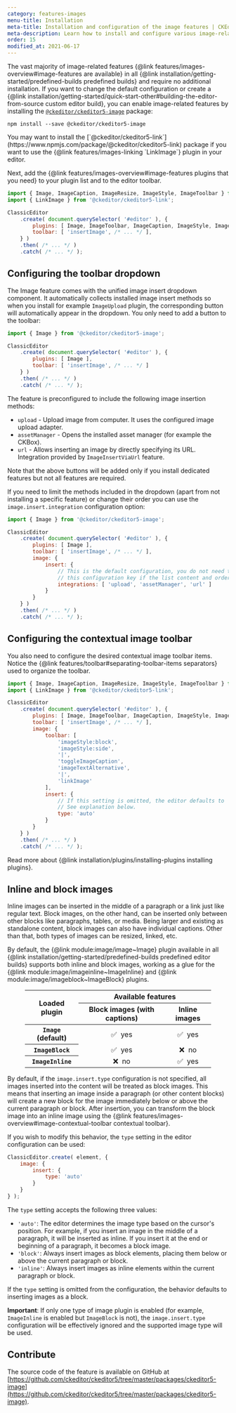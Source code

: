 ```yaml
---
category: features-images
menu-title: Installation
meta-title: Installation and configuration of the image features | CKEditor 5 Documentation
meta-description: Learn how to install and configure various image-related CKEdiotr 5 plugins.
order: 15
modified_at: 2021-06-17
---
```


The vast majority of image-related features {@link features/images-overview#image-features are available} in all {@link installation/getting-started/predefined-builds predefined builds} and require no additional installation. If you want to change the default configuration or create a {@link installation/getting-started/quick-start-other#building-the-editor-from-source custom editor build}, you can enable image-related features by installing the [`@ckeditor/ckeditor5-image`](https://www.npmjs.com/package/@ckeditor/ckeditor5-image) package:

```plaintext
npm install --save @ckeditor/ckeditor5-image
```

<info-box info>
	You may want to install the [`@ckeditor/ckeditor5-link`](https://www.npmjs.com/package/@ckeditor/ckeditor5-link) package if you want to use the {@link features/images-linking `LinkImage`} plugin in your editor.
</info-box>

Next, add the {@link features/images-overview#image-features plugins that you need} to your plugin list and to the editor toolbar.

```js
import { Image, ImageCaption, ImageResize, ImageStyle, ImageToolbar } from '@ckeditor/ckeditor5-image';
import { LinkImage } from '@ckeditor/ckeditor5-link';

ClassicEditor
	.create( document.querySelector( '#editor' ), {
		plugins: [ Image, ImageToolbar, ImageCaption, ImageStyle, ImageResize, LinkImage ],
		toolbar: [ 'insertImage', /* ... */ ],
	} )
	.then( /* ... */ )
	.catch( /* ... */ );
```

## Configuring the toolbar dropdown

The Image feature comes with the unified image insert dropdown component. It automatically collects installed image insert methods so when you install for example `ImageUpload` plugin, the corresponding button will automatically appear in the dropdown. You only need to add a button to the toolbar:

```js
import { Image } from '@ckeditor/ckeditor5-image';

ClassicEditor
	.create( document.querySelector( '#editor' ), {
		plugins: [ Image ],
		toolbar: [ 'insertImage', /* ... */ ]
	} )
	.then( /* ... */ )
	.catch( /* ... */ );
```

The feature is preconfigured to include the following image insertion methods:

* `upload` - Upload image from computer. It uses the configured image upload adapter.
* `assetManager` - Opens the installed asset manager (for example the CKBox).
* `url` - Allows inserting an image by directly specifying its URL. Integration provided by `ImageInsertViaUrl` feature.

Note that the above buttons will be added only if you install dedicated features but not all features are required.

If you need to limit the methods included in the dropdown (apart from not installing a specific feature) or change their order you can use the `image.insert.integration` configuration option:

```js
import { Image } from '@ckeditor/ckeditor5-image';

ClassicEditor
	.create( document.querySelector( '#editor' ), {
		plugins: [ Image ],
		toolbar: [ 'insertImage', /* ... */ ],
		image: {
			insert: {
				// This is the default configuration, you do not need to provide 
                // this configuration key if the list content and order reflects your needs. 
				integrations: [ 'upload', 'assetManager', 'url' ]
			}
		}
	} )
	.then( /* ... */ )
	.catch( /* ... */ );
```

## Configuring the contextual image toolbar

You also need to configure the desired contextual image toolbar items. Notice the {@link features/toolbar#separating-toolbar-items separators} used to organize the toolbar.

```js
import { Image, ImageCaption, ImageResize, ImageStyle, ImageToolbar } from '@ckeditor/ckeditor5-image';
import { LinkImage } from '@ckeditor/ckeditor5-link';

ClassicEditor
	.create( document.querySelector( '#editor' ), {
		plugins: [ Image, ImageToolbar, ImageCaption, ImageStyle, ImageResize, LinkImage ],
		toolbar: [ 'insertImage', /* ... */ ],
		image: {
			toolbar: [
				'imageStyle:block',
				'imageStyle:side',
				'|',
				'toggleImageCaption',
				'imageTextAlternative',
				'|',
				'linkImage'
			],
			insert: {
				// If this setting is omitted, the editor defaults to 'block'.
				// See explanation below.
				type: 'auto'
			}
		}
	} )
	.then( /* ... */ )
	.catch( /* ... */ );
```

<info-box info>
	Read more about {@link installation/plugins/installing-plugins installing plugins}.
</info-box>

## Inline and block images

Inline images can be inserted in the middle of a paragraph or a link just like regular text. Block images, on the other hand, can be inserted only between other blocks like paragraphs, tables, or media. Being larger and existing as standalone content, block images can also have individual captions. Other than that, both types of images can be resized, linked, etc.

By default, the {@link module:image/image~Image} plugin available in all {@link installation/getting-started/predefined-builds predefined editor builds} supports both inline and block images, working as a glue for the {@link module:image/imageinline~ImageInline} and {@link module:image/imageblock~ImageBlock} plugins.

<figure class="table">
	<table style="text-align: center">
		<thead>
			<tr>
				<th rowspan="2" style="vertical-align: middle">Loaded plugin</th>
				<th colspan="2">Available features</th>
			</tr>
			<tr>
				<th>Block images (with captions)</th>
				<th>Inline images</th>
			</tr>
		</thead>
		<tbody>
			<tr>
				<th><code>Image</code> (default)</th>
				<td>✅&nbsp; yes</td>
				<td>✅&nbsp; yes</td>
			</tr>
			<tr>
				<th><code>ImageBlock</code></th>
				<td>✅&nbsp; yes</td>
				<td>❌&nbsp; no</td>
			</tr>
			<tr>
				<th><code>ImageInline</code></th>
				<td>❌&nbsp; no</td>
				<td>✅&nbsp; yes</td>
			</tr>
		</tbody>
	</table>
</figure>

By default, if the `image.insert.type` configuration is not specified, all images inserted into the content will be treated as block images. This means that inserting an image inside a paragraph (or other content blocks) will create a new block for the image immediately below or above the current paragraph or block. After insertion, you can transform the block image into an inline image using the {@link features/images-overview#image-contextual-toolbar contextual toolbar}.

If you wish to modify this behavior, the `type` setting in the editor configuration can be used:

```js
ClassicEditor.create( element, {
	image: {
		insert: {
			type: 'auto'
		}
	}
} );
```

The `type` setting accepts the following three values:

* `'auto'`: The editor determines the image type based on the cursor's position. For example, if you insert an image in the middle of a paragraph, it will be inserted as inline. If you insert it at the end or beginning of a paragraph, it becomes a block image.
* `'block'`: Always insert images as block elements, placing them below or above the current paragraph or block.
* `'inline'`: Always insert images as inline elements within the current paragraph or block.

If the `type` setting is omitted from the configuration, the behavior defaults to inserting images as a block.

**Important**: If only one type of image plugin is enabled (for example, `ImageInline` is enabled but `ImageBlock` is not), the `image.insert.type` configuration will be effectively ignored and the supported image type will be used.

## Contribute

The source code of the feature is available on GitHub at [https://github.com/ckeditor/ckeditor5/tree/master/packages/ckeditor5-image](https://github.com/ckeditor/ckeditor5/tree/master/packages/ckeditor5-image).

